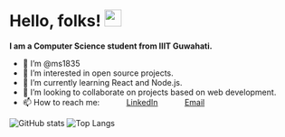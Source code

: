# Hello, folks! <img src="https://raw.githubusercontent.com/MartinHeinz/MartinHeinz/master/wave.gif" width="30px">
**I am a Computer Science student from IIIT Guwahati.**
- 👋 I’m @ms1835
- 👀 I’m interested in open source projects.
- 🌱 I’m currently learning React and Node.js.
- 💞️ I’m looking to collaborate on projects based on web development.
- 📫 How to reach me: &nbsp;&nbsp;&nbsp;&nbsp;&nbsp;&nbsp;&nbsp;&nbsp;&nbsp;&nbsp; [LinkedIn](https://www.linkedin.com/in/mayank-singh-3a6379128/)
                      &nbsp;&nbsp;&nbsp;&nbsp;&nbsp;&nbsp;&nbsp;&nbsp;&nbsp;&nbsp; [Email](mayanksingh5399@gmail.com)
 
 ![GitHub stats](https://github-readme-stats.vercel.app/api?username=ms1835&show_icons=true&theme=tokyonight&count_private=true)
![Top Langs](https://github-readme-stats.vercel.app/api/top-langs/?username=ms1835&theme=tokyonight)
